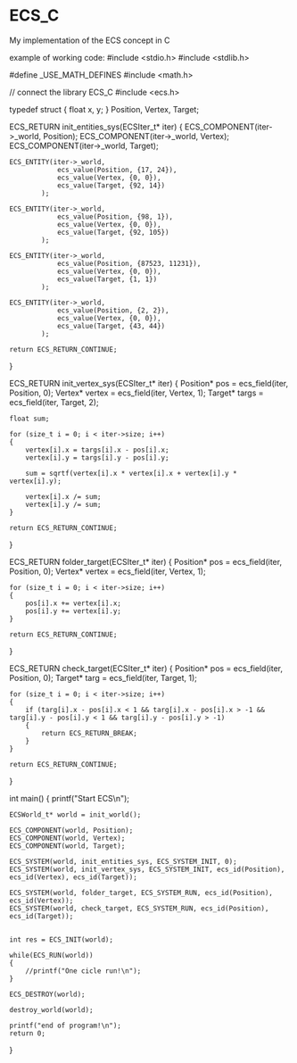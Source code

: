 # ECS_C
 My implementation of the ECS concept in C
 
example of working code:
#include <stdio.h>
#include <stdlib.h>

#define _USE_MATH_DEFINES
#include <math.h>

// connect the library ECS_C
#include <ecs.h>

typedef struct 
{
    float x, y;
} Position, Vertex, Target;

ECS_RETURN init_entities_sys(ECSIter_t* iter)
{
    ECS_COMPONENT(iter->_world, Position);
    ECS_COMPONENT(iter->_world, Vertex);
    ECS_COMPONENT(iter->_world, Target);

    ECS_ENTITY(iter->_world,
                ecs_value(Position, {17, 24}),
                ecs_value(Vertex, {0, 0}),
                ecs_value(Target, {92, 14})
            );

    ECS_ENTITY(iter->_world,
                ecs_value(Position, {98, 1}),
                ecs_value(Vertex, {0, 0}),
                ecs_value(Target, {92, 105})
            );

    ECS_ENTITY(iter->_world,
                ecs_value(Position, {87523, 11231}),
                ecs_value(Vertex, {0, 0}),
                ecs_value(Target, {1, 1})
            );

    ECS_ENTITY(iter->_world,
                ecs_value(Position, {2, 2}),
                ecs_value(Vertex, {0, 0}),
                ecs_value(Target, {43, 44})
            );

    return ECS_RETURN_CONTINUE;
}

ECS_RETURN init_vertex_sys(ECSIter_t* iter)
{
    Position* pos = ecs_field(iter, Position, 0);
    Vertex* vertex = ecs_field(iter, Vertex, 1);
    Target* targs = ecs_field(iter, Target, 2);
    
    float sum;

    for (size_t i = 0; i < iter->size; i++)
    {
        vertex[i].x = targs[i].x - pos[i].x;
        vertex[i].y = targs[i].y - pos[i].y;

        sum = sqrtf(vertex[i].x * vertex[i].x + vertex[i].y * vertex[i].y);

        vertex[i].x /= sum;
        vertex[i].y /= sum;
    }
    
    return ECS_RETURN_CONTINUE;
}

ECS_RETURN folder_target(ECSIter_t* iter)
{
    Position* pos = ecs_field(iter, Position, 0);
    Vertex* vertex = ecs_field(iter, Vertex, 1);

    for (size_t i = 0; i < iter->size; i++)
    {
        pos[i].x += vertex[i].x;
        pos[i].y += vertex[i].y;
    }

    return ECS_RETURN_CONTINUE;
}

ECS_RETURN check_target(ECSIter_t* iter)
{
    Position* pos = ecs_field(iter, Position, 0);
    Target* targ = ecs_field(iter, Target, 1);

    for (size_t i = 0; i < iter->size; i++)
    {
        if (targ[i].x - pos[i].x < 1 && targ[i].x - pos[i].x > -1 && targ[i].y - pos[i].y < 1 && targ[i].y - pos[i].y > -1)
        {
            return ECS_RETURN_BREAK;
        }
    }

    return ECS_RETURN_CONTINUE;
}

int main()
{
    printf("Start ECS\n");

    ECSWorld_t* world = init_world();

    ECS_COMPONENT(world, Position);
    ECS_COMPONENT(world, Vertex);
    ECS_COMPONENT(world, Target);

    ECS_SYSTEM(world, init_entities_sys, ECS_SYSTEM_INIT, 0);
    ECS_SYSTEM(world, init_vertex_sys, ECS_SYSTEM_INIT, ecs_id(Position), ecs_id(Vertex), ecs_id(Target));

    ECS_SYSTEM(world, folder_target, ECS_SYSTEM_RUN, ecs_id(Position), ecs_id(Vertex));
    ECS_SYSTEM(world, check_target, ECS_SYSTEM_RUN, ecs_id(Position), ecs_id(Target));

    
    int res = ECS_INIT(world);

    while(ECS_RUN(world))
    {
        //printf("One cicle run!\n");
    }

    ECS_DESTROY(world);

    destroy_world(world);

    printf("end of program!\n");
    return 0;
}
